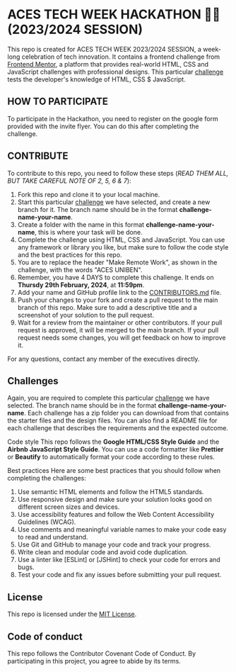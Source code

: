 # ACES TECH WEEK HACKATHON 🚀🚀 (2023/2024 SESSION)

This repo is created for ACES TECH WEEK 2023/2024 SESSION, a week-long celebration of tech innovation. It contains a frontend challenge from [Frontend Mentor](https://www.frontendmentor.io/), a platform that provides real-world HTML, CSS and JavaScript challenges with professional designs. This particular [challenge](https://www.frontendmentor.io/challenges/intro-section-with-dropdown-navigation-ryaPetHE5) tests the developer's knowledge of HTML, CSS $ JavaScript.

## HOW TO PARTICIPATE
To participate in the Hackathon, you need to register on the google form provided with the invite flyer. You can do this after completing the challenge.

## CONTRIBUTE

To contribute to this repo, you need to follow these steps (*READ THEM ALL, BUT TAKE CAREFUL NOTE OF 2, 5, 6 & 7*):

1. Fork this repo and clone it to your local machine.
2. Start this particular [challenge](https://www.frontendmentor.io/challenges/intro-section-with-dropdown-navigation-ryaPetHE5) we have selected, and create a new branch for it. The branch name should be in the format **challenge-name-your-name**.
3. Create a folder with the name in this format **challenge-name-your-name**, this is where your task will be done.
4. Complete the challenge using HTML, CSS and JavaScript. You can use any framework or library you like, but make sure to follow the code style and the best practices for this repo.
5. You are to replace the header "Make Remote Work", as shown in the challenge, with the words "ACES UNIBEN".
6. Remember, you have 4 DAYS to complete this challenge. It ends on **Thursdy 29th February, 2024**, at **11:59pm**.
7. Add your name and GitHub profile link to the [CONTRIBUTORS.md](CONTRIBUTORS.md) file.
8. Push your changes to your fork and create a pull request to the main branch of this repo. Make sure to add a descriptive title and a screenshot of your solution to the pull request.
9. Wait for a review from the maintainer or other contributors. If your pull request is approved, it will be merged to the main branch. If your pull request needs some changes, you will get feedback on how to improve it.

For any questions, contact any member of the executives directly.

## Challenges
Again, you are required to complete this particular [challenge](https://www.frontendmentor.io/challenges/intro-section-with-dropdown-navigation-ryaPetHE5) we have selected. The branch name should be in the format **challenge-name-your-name**. Each challenge has a zip folder you can download from that contains the starter files and the design files. You can also find a README file for each challenge that describes the requirements and the expected outcome.

Code style
This repo follows the **Google HTML/CSS Style Guide** and the **Airbnb JavaScript Style Guide**. You can use a code formatter like **Prettier** or **Beautify** to automatically format your code according to these rules.

Best practices
Here are some best practices that you should follow when completing the challenges:

1. Use semantic HTML elements and follow the HTML5 standards.
2. Use responsive design and make sure your solution looks good on different screen sizes and devices.
3. Use accessibility features and follow the Web Content Accessibility Guidelines (WCAG).
4. Use comments and meaningful variable names to make your code easy to read and understand.
5. Use Git and GitHub to manage your code and track your progress.
6. Write clean and modular code and avoid code duplication.
7. Use a linter like [ESLint] or [JSHint] to check your code for errors and bugs.
8. Test your code and fix any issues before submitting your pull request.

## License
This repo is licensed under the [MIT License](LICENSE).

## Code of conduct
This repo follows the Contributor Covenant Code of Conduct. By participating in this project, you agree to abide by its terms.
